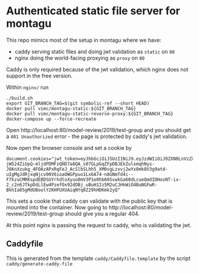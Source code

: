 # Authenticated static file server for montagu

This repo mimics most of the setup in montagu where we have:

* caddy serving static files and doing jwt validation as `static` on `80`
* nginx doing the world-facing proxying as `proxy` on `80`

Caddy is only required because of the jwt validation, which nginx does not support in the free version.

Within `nginx/` run

```
./build.sh
export GIT_BRANCH_TAG=$(git symbolic-ref --short HEAD)
docker pull vimc/montagu-static:${GIT_BRANCH_TAG}
docker pull vimc/montagu-static-reverse-proxy:${GIT_BRANCH_TAG}
docker-compose up --force-recreate
```

Open http://localhost:80/model-review/2019/test-group and you should get a `401 Unauthorized` error - 
the page is protected by caddy's jwt validation.

Now open the browser console and set a cookie by
```
document.cookies="jwt_token=eyJhbGciOiJSUzI1NiJ9.eyJzdWIiOiJ0ZXN0LnVzZXIiLCJpc3MiOiJ2YWNjaW5laW1wYWN0Lm9yZyIsInRlc3QtZ3JvdXAiOiJ0cnVlIiwidG9rZW5fdHlwZSI6Ik1PREVMX1JFVklFVyIsImV4cCI6MTU0OTQ2NTMxM30.b01DzAVQIBk-jW524ZiUpQ-mljdPDMFzQHD7a8QA_s07GLpGqZFpDBJEkZulxmqhNys-J6KnXzukg_4FOAzAPxRqFeJ_AcSlbSLhh5_XM0vgLzxvj2wYx0mk8V3g9atd-uIgMgJdRjxqNjcv00V6ioaOWGPpuo1Lx6A74-nAGNmTd4i--F7kzuCMRKspdEBDSUYrhdtoXyuo0mV3P1e0hb60SvwkGa60dLcueQmdIDHosNT-ix-2_c2n6JTkpDdLlEw4PzefOx92dDBj_uBuH1Iz5M2uCJHkWiO4BuNGFwR-BkhIa05gMdUBoolY2KHPUXUAiqNYq0Z29hHDKmk2yQ"
```

This sets a cookie that caddy can validate with the public key that is mounted into the container. 
Now going to http://localhost:80/model-review/2019/test-group should give you a regular 404.

At this point nginx is passing the request to caddy, who is validating the jwt.

## Caddyfile
This is generated from the template `caddy/Caddyfile.template` by the script `caddy/generate-caddy-file`